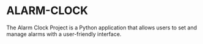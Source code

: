 # ALARM-CLOCK
The Alarm Clock Project is a Python application that allows users to set and manage alarms with a user-friendly interface.
